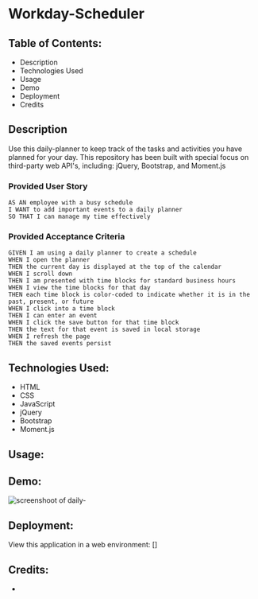# Workday-Scheduler

## Table of Contents:

- Description
- Technologies Used
- Usage
- Demo
- Deployment
- Credits

## Description

Use this daily-planner to keep track of the tasks and activities you have planned for your day. This repository has been built with special focus on third-party web API's, including: jQuery, Bootstrap, and Moment.js

### Provided User Story

```
AS AN employee with a busy schedule
I WANT to add important events to a daily planner
SO THAT I can manage my time effectively
```

### Provided Acceptance Criteria

```
GIVEN I am using a daily planner to create a schedule
WHEN I open the planner
THEN the current day is displayed at the top of the calendar
WHEN I scroll down
THEN I am presented with time blocks for standard business hours
WHEN I view the time blocks for that day
THEN each time block is color-coded to indicate whether it is in the past, present, or future
WHEN I click into a time block
THEN I can enter an event
WHEN I click the save button for that time block
THEN the text for that event is saved in local storage
WHEN I refresh the page
THEN the saved events persist
```

## Technologies Used:

- HTML
- CSS
- JavaScript
- jQuery
- Bootstrap
- Moment.js

## Usage:

## Demo:

<img src="placeholder" alt="screenshoot of daily-">

## Deployment:

View this application in a web environment: []

## Credits:

-
